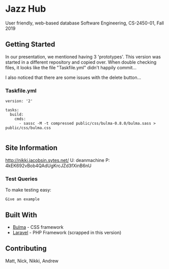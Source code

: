 # Jazz Hub

User friendly, web-based database
Software Engineering, CS-2450-01, Fall 2019

## Getting Started

In our presentation, we mentioned having 3 'prototypes'. This version was started in a different repository and copied over.
When double checking files, it looks like the file "Taskfile.yml" didn't happily commit...

I also noticed that there are some issues with the delete button...

### Taskfile.yml

```
version: '2'

tasks:
  build:
    cmds:
      - sassc -M -t compressed public/css/bulma-0.8.0/bulma.sass > public/css/bulma.css
    
```


## Site Information

http://nikki.jacobsin.sytes.net/
U: deanmachine
P: 4kEK692vBob4QAdUgKrcJZd3fXinB6nU


### Test Queries

To make testing easy:



```
Give an example
```

## Built With

* [Bulma](https://bulma.io/) - CSS framework
* [Laravel](https://laravel.com/) - PHP Framework (scrapped in this version)

## Contributing

Matt, Nick, Nikki, Andrew


